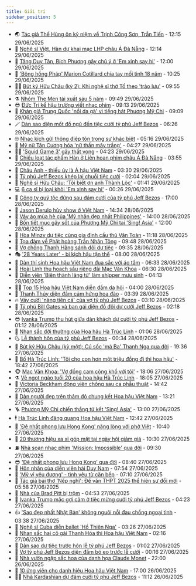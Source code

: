 ```yaml
---
title: Giải trí
sidebar_position: 5
---
```


<!-- vnexpress-giai-tri:START -->
- 🌏 [Tác giả Thế Hùng ôn kỷ niệm về Trịnh Công Sơn, Trần Tiến](https://vnexpress.net/tac-gia-the-hung-on-ky-niem-ve-trinh-cong-son-tran-tien-4907705.html) - 12:15 29/06/2025
- 💫 [Nghệ sĩ Việt, Hàn dự khai mạc LHP châu Á Đà Nẵng](https://vnexpress.net/nghe-si-viet-han-du-khai-mac-lhp-chau-a-da-nang-4907805.html) - 12:14 29/06/2025
- 🌮 [Tăng Duy Tân, Bích Phương gây chú ý ở &#39;Em xinh say hi&#39;](https://vnexpress.net/tang-duy-tan-bich-phuong-gay-chu-y-o-em-xinh-say-hi-4907609.html) - 12:00 29/06/2025
- 🧠 [&#39;Bông hồng Pháp&#39; Marion Cotillard chia tay mối tình 18 năm](https://vnexpress.net/bong-hong-phap-marion-cotillard-chia-tay-moi-tinh-18-nam-4907753.html) - 10:25 29/06/2025
- 👨‍🏫 [Bút ký Hữu Châu &lpar;kỳ 2&rpar;: Khi nghệ sĩ thờ Tổ theo &#39;trào lưu&#39;](https://vnexpress.net/but-ky-huu-chau-ky-2-khi-nghe-si-tho-to-theo-trao-luu-4907105.html) - 09:55 29/06/2025
- ⚗️ [Nhóm The Men tái xuất sau 5 năm](https://vnexpress.net/nhom-the-men-tai-xuat-sau-5-nam-4907725.html) - 09:49 29/06/2025
- 😎 [Đức Trí kể hậu trường viết nhạc phim](https://vnexpress.net/duc-tri-ke-hau-truong-viet-nhac-phim-4907662.html) - 09:13 29/06/2025
- 🫣 [Khán giả Trung Quốc &#39;nổi da gà&#39; vì tiếng hát Phương Mỹ Chi](https://vnexpress.net/khan-gia-trung-quoc-noi-da-ga-vi-tieng-hat-phuong-my-chi-4907746.html) - 09:09 29/06/2025
- 🪄 [Dàn sao diện mốt đồ ngủ đến tiệc cưới tỷ phủ Jeff Bezos](https://vnexpress.net/dan-sao-dien-mot-do-ngu-den-tiec-cuoi-ty-phu-jeff-bezos-4907681.html) - 06:26 29/06/2025
- 🤓 [Nhạc kịch gửi thông điệp tôn trọng sự khác biệt](https://vnexpress.net/nhac-kich-gui-thong-diep-ton-trong-su-khac-biet-4907700.html) - 05:16 29/06/2025
- 🫶 [Mỹ nữ Tân Cương hóa &#39;nữ thần mây trắng&#39;](https://vnexpress.net/my-nu-tan-cuong-hoa-nu-than-may-trang-4907683.html) - 04:27 29/06/2025
- 🧑‍🏫 [&#39;Squid Game 3&#39; gây thất vọng](https://vnexpress.net/squid-game-3-gay-that-vong-4907663.html) - 04:23 29/06/2025
- 🦄 [Chiếu loạt tác phẩm Hàn ở Liên hoan phim châu Á Đà Nẵng](https://vnexpress.net/chieu-loat-tac-pham-han-o-lien-hoan-phim-chau-a-da-nang-4907387.html) - 03:55 29/06/2025
- 💫 [Châu Anh - thiếu úy là Á hậu Việt Nam](https://vnexpress.net/chau-anh-thieu-uy-la-a-hau-viet-nam-4907174.html) - 03:30 29/06/2025
- 🎊 [Tỷ phú Jeff Bezos khép lại chuỗi tiệc cưới](https://vnexpress.net/ty-phu-jeff-bezos-khep-lai-chuoi-tiec-cuoi-4907631.html) - 02:04 29/06/2025
- 👹 [Nghệ sĩ Hữu Châu: &#39;Tôi biết ơn anh Thành Lộc&#39;](https://vnexpress.net/nghe-si-huu-chau-toi-biet-on-anh-thanh-loc-4907507.html) - 01:41 29/06/2025
- 💻 [6 ca sĩ bị loại khỏi &#39;Em xinh say hi&#39;](https://vnexpress.net/6-ca-si-bi-loai-khoi-em-xinh-say-hi-4907601.html) - 00:26 29/06/2025
- 🤡 [Công ty quý tộc đứng sau đám cưới của tỷ phú Jeff Bezos](https://vnexpress.net/cong-ty-quy-toc-dung-sau-dam-cuoi-cua-ty-phu-jeff-bezos-4907405.html) - 17:00 28/06/2025
- 🥰 [Jason Derulo hủy show ở Việt Nam](https://vnexpress.net/jason-derulo-huy-show-o-viet-nam-4907580.html) - 14:34 28/06/2025
- 🚀 [Váy áo mùa hè của &#39;Mỹ nhân đẹp nhất Philippines&#39;](https://vnexpress.net/vay-ao-mua-he-cua-my-nhan-dep-nhat-philippines-4906460.html) - 14:00 28/06/2025
- 📝 [Bốn tiết mục gây sốt của Phương Mỹ Chi tại &#39;Sing! Asia&#39;](https://vnexpress.net/bon-tiet-muc-gay-sot-cua-phuong-my-chi-tai-sing-asia-4907449.html) - 12:00 28/06/2025
- 🐲 [Hòa Minzy dự tiệc cùng gia đình cầu thủ Văn Toàn](https://vnexpress.net/hoa-minzy-du-tiec-cung-gia-dinh-cau-thu-van-toan-4907479.html) - 11:18 28/06/2025
- 🎃 [Tọa đàm về Phật hoàng Trần Nhân Tông](https://vnexpress.net/toa-dam-ve-phat-hoang-tran-nhan-tong-4907509.html) - 09:48 28/06/2025
- 🤠 [Vợ chồng Thanh Hằng sánh đôi dự tiệc](https://vnexpress.net/vo-chong-thanh-hang-sanh-doi-du-tiec-4907497.html) - 09:35 28/06/2025
- 🎭 [&#39;28 Years Later&#39; - bi kịch hậu tận thế](https://vnexpress.net/giai-tri/phim/thu-vien-phim/28-years-later-813) - 08:00 28/06/2025
- 🧰 [Dàn thí sinh Hoa hậu Việt Nam đua sắc với áo tắm](https://vnexpress.net/dan-thi-sinh-hoa-hau-viet-nam-dua-sac-voi-ao-tam-4907435.html) - 06:33 28/06/2025
- 🦍 [Hoài Linh thu hoạch sầu riêng đãi Mạc Văn Khoa](https://vnexpress.net/hoai-linh-thu-hoach-sau-rieng-dai-mac-van-khoa-4906676.html) - 06:30 28/06/2025
- 🌝 [Diễn viên &#39;Biên thành lãng tử&#39; làm shipper mưu sinh](https://vnexpress.net/dien-vien-bien-thanh-lang-tu-lam-shipper-muu-sinh-4907430.html) - 04:13 28/06/2025
- 🧑‍💻 [Top 15 Hoa hậu Việt Nam diễn đầm dạ hội](https://vnexpress.net/top-15-hoa-hau-viet-nam-dien-dam-da-hoi-4907334.html) - 04:00 28/06/2025
- 🥸 [Thanh Thủy diện đầm cảm hứng hoa đào](https://vnexpress.net/thanh-thuy-dien-dam-cam-hung-hoa-dao-4907391.html) - 03:39 28/06/2025
- 🔥 [Váy cưới &#39;nàng tiên cá&#39; của vợ tỷ phú Jeff Bezos](https://vnexpress.net/vay-cuoi-nang-tien-ca-cua-vo-ty-phu-jeff-bezos-4907338.html) - 03:10 28/06/2025
- 🐎 [Tỷ phú Bill Gates và bạn gái diện đồ đôi dự cưới Jeff Bezos](https://vnexpress.net/ty-phu-bill-gates-va-ban-gai-dien-do-doi-du-cuoi-jeff-bezos-4907375.html) - 02:18 28/06/2025
- 😎 [Ivanka Trump thu hút giữa dàn khách dự cưới tỷ phú Jeff Bezos](https://vnexpress.net/ivanka-trump-thu-hut-giua-dan-khach-du-cuoi-ty-phu-jeff-bezos-4907350.html) - 01:12 28/06/2025
- 🦄 [Nhan sắc đời thường của Hoa hậu Hà Trúc Linh](https://vnexpress.net/nhan-sac-doi-thuong-cua-hoa-hau-ha-truc-linh-4907331.html) - 01:06 28/06/2025
- 🌜 [Lễ thành hôn của tỷ phú Jeff Bezos](https://vnexpress.net/le-thanh-hon-cua-ty-phu-jeff-bezos-4907335.html) - 00:34 28/06/2025
- 🚦 [Bút ký Hữu Châu &lpar;kỳ một&rpar;: Cú sốc &#39;má Ba&#39; Thanh Nga qua đời](https://vnexpress.net/but-ky-huu-chau-ky-mot-cu-soc-ma-ba-thanh-nga-qua-doi-4906759.html) - 19:36 27/06/2025
- 🧐 [Bố Hà Trúc Linh: &#39;Tôi cho con hơn một triệu đồng đi thi hoa hậu&#39;](https://vnexpress.net/bo-ha-truc-linh-toi-cho-con-hon-mot-trieu-dong-di-thi-hoa-hau-4907326.html) - 18:42 27/06/2025
- 🐵 [Mạc Văn Khoa: &#39;Vợ đồng cam cộng khổ với tôi&#39;](https://vnexpress.net/mac-van-khoa-vo-dong-cam-cong-kho-voi-toi-4905669.html) - 18:06 27/06/2025
- ⚗️ [Vẻ ngọt ngào tuổi 20 của hoa hậu Hà Trúc Linh](https://vnexpress.net/ve-ngot-ngao-tuoi-20-cua-hoa-hau-ha-truc-linh-4907324.html) - 18:05 27/06/2025
- 👺 [Victoria Beckham động viên chồng sau ca phẫu thuật](https://vnexpress.net/victoria-beckham-dong-vien-chong-sau-ca-phau-thuat-4907297.html) - 14:42 27/06/2025
- 🌊 [Dàn người đẹp trên thảm đỏ chung kết Hoa hậu Việt Nam](https://vnexpress.net/dan-nguoi-dep-tren-tham-do-chung-ket-hoa-hau-viet-nam-4907286.html) - 13:21 27/06/2025
- 🪜 [Phương Mỹ Chi chiến thắng tứ kết &#39;Sing! Asia&#39;](https://vnexpress.net/phuong-my-chi-chien-thang-tu-ket-sing-asia-4906889.html) - 13:00 27/06/2025
- 🕴 [Hà Trúc Linh đăng quang Hoa hậu Việt Nam](https://vnexpress.net/ha-truc-linh-dang-quang-hoa-hau-viet-nam-4906826-tong-thuat.html) - 12:42 27/06/2025
- 💃 [&#39;Đệ nhất phong lưu Hong Kong&#39; nặng lòng với phở Việt](https://vnexpress.net/de-nhat-phong-luu-hong-kong-nang-long-voi-pho-viet-4907181.html) - 10:40 27/06/2025
- 🦄 [20 thương hiệu xa xỉ góp mặt tại ngày hội giảm giá](https://vnexpress.net/20-thuong-hieu-xa-xi-gop-mat-tai-ngay-hoi-giam-gia-4907237.html) - 10:30 27/06/2025
- ⛽️ [Nhà soạn nhạc phim &#39;Mission: Impossible&#39; qua đời](https://vnexpress.net/nha-soan-nhac-phim-mission-impossible-qua-doi-4907167.html) - 09:30 27/06/2025
- 😎 [&#39;Đệ nhất phong lưu Hong Kong&#39; qua đời](https://vnexpress.net/de-nhat-phong-luu-hong-kong-qua-doi-4907156.html) - 08:40 27/06/2025
- 🌊 [Hôn nhân của diễn viên hài Duy Nam](https://vnexpress.net/hon-nhan-cua-dien-vien-hai-duy-nam-4906045.html) - 07:54 27/06/2025
- 🐲 [&#39;Mỹ vị yêu đương&#39; - tình yêu từ căn bếp](https://vnexpress.net/giai-tri/phim/thu-vien-phim/tastefully-yours-815) - 07:10 27/06/2025
- 💂 [Tác giả bài thơ &#39;Nếp nghĩ&#39;: Đề văn THPT 2025 thể hiện sự đổi mới](https://vnexpress.net/tac-gia-bai-tho-nep-nghi-de-van-thpt-2025-the-hien-su-doi-moi-4906927.html) - 05:58 27/06/2025
- 🙉 [Nhà của Brad Pitt bị trộm](https://vnexpress.net/nha-cua-brad-pitt-bi-trom-4906899.html) - 04:53 27/06/2025
- 💪 [Ivanka Trump mặc gợi cảm ở tiệc mừng cưới tỷ phú Jeff Bezos](https://vnexpress.net/ivanka-trump-mac-goi-cam-o-tiec-mung-cuoi-ty-phu-jeff-bezos-4906951.html) - 04:23 27/06/2025
- 👍 [&#39;Sao đẹp nhất Nhật Bản&#39; không nguôi nỗi đau chồng ngoại tình](https://vnexpress.net/sao-dep-nhat-nhat-ban-khong-nguoi-noi-dau-chong-ngoai-tinh-4906935.html) - 03:38 27/06/2025
- 💪 [Nghệ sĩ Cuba diễn ballet &#39;Hồ Thiên Nga&#39;](https://vnexpress.net/nghe-si-cuba-dien-ballet-ho-thien-nga-4906839.html) - 03:26 27/06/2025
- 💄 [Nhan sắc hai cô gái Thanh Hóa thi Hoa hậu Việt Nam](https://vnexpress.net/nhan-sac-hai-co-gai-thanh-hoa-thi-hoa-hau-viet-nam-4906363.html) - 02:16 27/06/2025
- 🦩 [Dàn sao dự tiệc trước hôn lễ tỷ phú Jeff Bezos](https://vnexpress.net/dan-sao-du-tiec-truoc-hon-le-ty-phu-jeff-bezos-4906829.html) - 01:02 27/06/2025
- 🥸 [Vợ tỷ phú Jeff Bezos diện đầm bó eo trước lễ cưới](https://vnexpress.net/vo-ty-phu-jeff-bezos-dien-dam-bo-eo-truoc-le-cuoi-4906830.html) - 00:16 27/06/2025
- 🧰 [Nhà vườn ngập sắc hoa của danh họa Claude Monet](https://vnexpress.net/nha-vuon-ngap-sac-hoa-cua-danh-hoa-claude-monet-4906437.html) - 22:00 26/06/2025
- 💼 [10 ứng viên cho danh hiệu Hoa hậu Việt Nam](https://vnexpress.net/10-ung-vien-cho-danh-hieu-hoa-hau-viet-nam-4897853.html) - 17:00 26/06/2025
- 🧑‍💻 [Nhà Kardashian dự đám cưới tỷ phú Jeff Bezos](https://vnexpress.net/nha-kardashian-du-dam-cuoi-ty-phu-jeff-bezos-4906690.html) - 11:12 26/06/2025<!-- vnexpress-giai-tri:END -->

